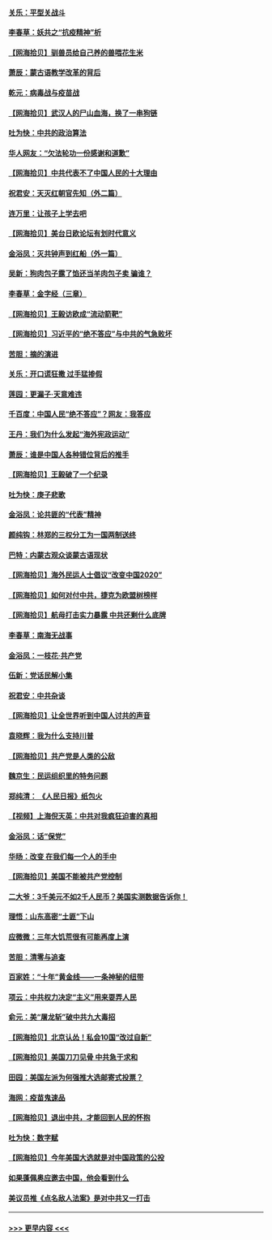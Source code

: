 #### [关乐：平型关战斗](../pages/nsc993/n12395387.md?t=09111851) 
#### [李春草：妖共之“抗疫精神”析](../pages/nsc993/n12395240.md?t=09111851) 
#### [【网海拾贝】驯兽员给自己养的兽喂花生米](../pages/nsc993/n12393919.md?t=09111851) 
#### [萧辰：蒙古语教学改革的背后](../pages/nsc993/n12393677.md?t=09111851) 
#### [乾元：病毒战与疫苗战](../pages/nsc993/n12393107.md?t=09111851) 
#### [【网海拾贝】武汉人的尸山血海，换了一串狗链](../pages/nsc993/n12393043.md?t=09111851) 
#### [吐为快：中共的政治算法](../pages/nsc993/n12390506.md?t=09111851) 
#### [华人网友：“欠法轮功一份感谢和道歉”](../pages/nsc993/n12390098.md?t=09111851) 
#### [【网海拾贝】中共代表不了中国人民的十大理由](../pages/nsc993/n12388155.md?t=09111851) 
#### [祝君安：天灭红朝官先知（外二篇）](../pages/nsc993/n12387957.md?t=09111851) 
#### [连万里：让孩子上学去吧](../pages/nsc993/n12385309.md?t=09111851) 
#### [【网海拾贝】美台日欧论坛有划时代意义](../pages/nsc993/n12385232.md?t=09111851) 
#### [金浴凤：灭共钟声到红船（外一篇）](../pages/nsc993/n12385154.md?t=09111851) 
#### [吴新：狗肉包子露了馅还当羊肉包子卖 骗谁？](../pages/nsc993/n12385133.md?t=09111851) 
#### [李春草：金字经（三章）](../pages/nsc993/n12383691.md?t=09111851) 
#### [【网海拾贝】王毅访欧成“流动箭靶”](../pages/nsc993/n12383338.md?t=09111851) 
#### [【网海拾贝】习近平的“绝不答应”与中共的气急败坏](../pages/nsc993/n12382819.md?t=09111851) 
#### [苦胆：摘的演进](../pages/nsc993/n12382619.md?t=09111851) 
#### [关乐：开口谎狂撒 过手猛掺假](../pages/nsc993/n12382604.md?t=09111851) 
#### [莲园：更漏子‧天意难违](../pages/nsc993/n12382598.md?t=09111851) 
#### [千百度：中国人民“绝不答应”？网友：我答应](../pages/nsc993/n12382024.md?t=09111851) 
#### [王丹：我们为什么发起“海外宪政运动”](../pages/nsc993/n12380286.md?t=09111851) 
#### [萧辰：谁是中国人各种错位背后的推手](../pages/nsc993/n12379800.md?t=09111851) 
#### [【网海拾贝】王毅破了一个纪录](../pages/nsc993/n12379251.md?t=09111851) 
#### [吐为快：庚子悲歌](../pages/nsc993/n12378821.md?t=09111851) 
#### [金浴凤：论共匪的“代表”精神](../pages/nsc993/n12377546.md?t=09111851) 
#### [颜纯钩：林郑的三权分工为一国两制送终](../pages/nsc993/n12377306.md?t=09111851) 
#### [巴特：内蒙古观众谈蒙古语现状](../pages/nsc993/n12376923.md?t=09111851) 
#### [【网海拾贝】海外民运人士倡议“改变中国2020”](../pages/nsc993/n12376682.md?t=09111851) 
#### [【网海拾贝】如何对付中共，捷克为欧盟树榜样](../pages/nsc993/n12374209.md?t=09111851) 
#### [【网海拾贝】航母打击实力暴露 中共还剩什么底牌](../pages/nsc993/n12371825.md?t=09111851) 
#### [李春草：南海无战事](../pages/nsc993/n12371159.md?t=09111851) 
#### [金浴凤：一枝花·共产党](../pages/nsc993/n12368757.md?t=09111851) 
#### [伍新：党话民解小集](../pages/nsc993/n12366907.md?t=09111851) 
#### [祝君安：中共杂谈](../pages/nsc993/n12366076.md?t=09111851) 
#### [【网海拾贝】让全世界听到中国人讨共的声音](../pages/nsc993/n12365569.md?t=09111851) 
#### [袁晓辉：我为什么支持川普](../pages/nsc993/n12362670.md?t=09111851) 
#### [【网海拾贝】共产党是人类的公敌](../pages/nsc993/n12363182.md?t=09111851) 
#### [魏京生：民运组织里的特务问题](../pages/nsc993/n12363010.md?t=09111851) 
#### [郑纯清： 《人民日报》纸包火](../pages/nsc993/n12362706.md?t=09111851) 
#### [【视频】上海倪天英：中共对我疯狂迫害的真相](../pages/nsc993/n12356341.md?t=09111851) 
#### [金浴凤：话“保党”](../pages/nsc993/n12361867.md?t=09111851) 
#### [华旸：改变 在我们每一个人的手中](../pages/nsc993/n12361774.md?t=09111851) 
#### [【网海拾贝】美国不能被共产党控制](../pages/nsc993/n12360271.md?t=09111851) 
#### [二大爷：3千美元不如2千人民币？美国实测数据告诉你！](../pages/nsc993/n12358563.md?t=09111851) 
#### [理悟：山东高密“土匪”下山](../pages/nsc993/n12358535.md?t=09111851) 
#### [应微微：三年大饥荒很有可能再度上演](../pages/nsc993/n12358523.md?t=09111851) 
#### [苦胆：清零与追查](../pages/nsc993/n12358501.md?t=09111851) 
#### [百家姓：“十年”黄金线——一条神秘的纽带](../pages/nsc993/n12358319.md?t=09111851) 
#### [项云：中共权力决定“主义”用来耍弄人民](../pages/nsc993/n12358172.md?t=09111851) 
#### [俞元：美“屠龙斩”破中共九大毒招](../pages/nsc993/n12357822.md?t=09111851) 
#### [【网海拾贝】北京认怂！私会10国“改过自新”](../pages/nsc993/n12357784.md?t=09111851) 
#### [【网海拾贝】美国刀刀见骨 中共急于求和](../pages/nsc993/n12355511.md?t=09111851) 
#### [田园：美国左派为何强推大选邮寄式投票？](../pages/nsc993/n12352963.md?t=09111851) 
#### [海网：疫苗鬼速品](../pages/nsc993/n12354438.md?t=09111851) 
#### [【网海拾贝】退出中共，才能回到人民的怀抱](../pages/nsc993/n12352634.md?t=09111851) 
#### [吐为快：数字赋](../pages/nsc993/n12352317.md?t=09111851) 
#### [【网海拾贝】今年美国大选就是对中国政策的公投](../pages/nsc993/n12350973.md?t=09111851) 
#### [如果蓬佩奥应邀去中国，他会看到什么](../pages/nsc993/n12350945.md?t=09111851) 
#### [美议员推《点名敌人法案》是对中共又一打击](../pages/nsc993/n12350765.md?t=09111851) 

----
#### [ >>> 更早内容 <<< ](../indexes/nsc993-earlier.md)

